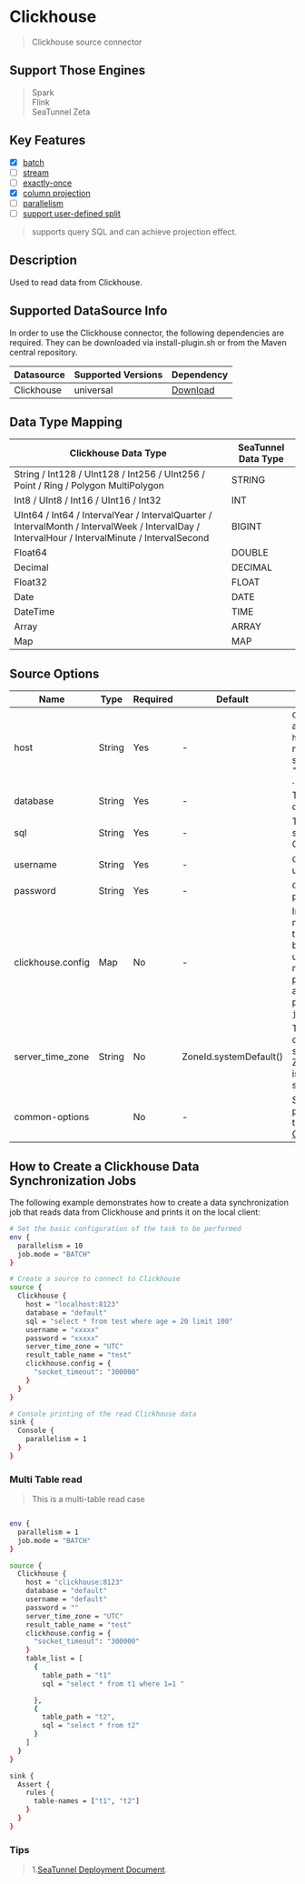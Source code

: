 # Clickhouse

> Clickhouse source connector

## Support Those Engines

> Spark<br/>
> Flink<br/>
> SeaTunnel Zeta<br/>

## Key Features

- [x] [batch](../../concept/connector-v2-features.md)
- [ ] [stream](../../concept/connector-v2-features.md)
- [ ] [exactly-once](../../concept/connector-v2-features.md)
- [x] [column projection](../../concept/connector-v2-features.md)
- [ ] [parallelism](../../concept/connector-v2-features.md)
- [ ] [support user-defined split](../../concept/connector-v2-features.md)

> supports query SQL and can achieve projection effect.

## Description

Used to read data from Clickhouse.

## Supported DataSource Info

In order to use the Clickhouse connector, the following dependencies are required.
They can be downloaded via install-plugin.sh or from the Maven central repository.

| Datasource | Supported Versions | Dependency                                                                               |
|------------|--------------------|------------------------------------------------------------------------------------------|
| Clickhouse | universal          | [Download](https://mvnrepository.com/artifact/org.apache.seatunnel/connector-clickhouse) |

## Data Type Mapping

|                                                             Clickhouse Data Type                                                              | SeaTunnel Data Type |
|-----------------------------------------------------------------------------------------------------------------------------------------------|---------------------|
| String / Int128 / UInt128 / Int256 / UInt256 / Point / Ring / Polygon MultiPolygon                                                            | STRING              |
| Int8 / UInt8 / Int16 / UInt16 / Int32                                                                                                         | INT                 |
| UInt64 / Int64 / IntervalYear / IntervalQuarter / IntervalMonth / IntervalWeek / IntervalDay / IntervalHour / IntervalMinute / IntervalSecond | BIGINT              |
| Float64                                                                                                                                       | DOUBLE              |
| Decimal                                                                                                                                       | DECIMAL             |
| Float32                                                                                                                                       | FLOAT               |
| Date                                                                                                                                          | DATE                |
| DateTime                                                                                                                                      | TIME                |
| Array                                                                                                                                         | ARRAY               |
| Map                                                                                                                                           | MAP                 |

## Source Options

|       Name        |  Type  | Required |        Default         |                                                                                                                                                 Description                                                                                                                                                 |
|-------------------|--------|----------|------------------------|-------------------------------------------------------------------------------------------------------------------------------------------------------------------------------------------------------------------------------------------------------------------------------------------------------------|
| host              | String | Yes      | -                      | `ClickHouse` cluster address, the format is `host:port` , allowing multiple `hosts` to be specified. Such as `"host1:8123,host2:8123"` .                                                                                                                                                                    |
| database          | String | Yes      | -                      | The `ClickHouse` database.                                                                                                                                                                                                                                                                                  |
| sql               | String | Yes      | -                      | The query sql used to search data though Clickhouse server.                                                                                                                                                                                                                                                 |
| username          | String | Yes      | -                      | `ClickHouse` user username.                                                                                                                                                                                                                                                                                 |
| password          | String | Yes      | -                      | `ClickHouse` user password.                                                                                                                                                                                                                                                                                 |
| clickhouse.config | Map    | No       | -                      | In addition to the above mandatory parameters that must be specified by `clickhouse-jdbc` , users can also specify multiple optional parameters, which cover all the [parameters](https://github.com/ClickHouse/clickhouse-jdbc/tree/master/clickhouse-client#configuration) provided by `clickhouse-jdbc`. |
| server_time_zone  | String | No       | ZoneId.systemDefault() | The session time zone in database server. If not set, then ZoneId.systemDefault() is used to determine the server time zone.                                                                                                                                                                                |
| common-options    |        | No       | -                      | Source plugin common parameters, please refer to [Source Common Options](../source-common-options.md) for details.                                                                                                                                                                                          |

## How to Create a Clickhouse Data Synchronization Jobs

The following example demonstrates how to create a data synchronization job that reads data from Clickhouse and prints it on the local client:

```bash
# Set the basic configuration of the task to be performed
env {
  parallelism = 10
  job.mode = "BATCH"
}

# Create a source to connect to Clickhouse
source {
  Clickhouse {
    host = "localhost:8123"
    database = "default"
    sql = "select * from test where age = 20 limit 100"
    username = "xxxxx"
    password = "xxxxx"
    server_time_zone = "UTC"
    result_table_name = "test"
    clickhouse.config = {
      "socket_timeout": "300000"
    }
  }
}

# Console printing of the read Clickhouse data
sink {
  Console {
    parallelism = 1
  }
}
```

### Multi Table read

> This is a multi-table read case

```bash

env {
  parallelism = 1
  job.mode = "BATCH"
}

source {
  Clickhouse {
    host = "clickhouse:8123"
    database = "default"
    username = "default"
    password = ""
    server_time_zone = "UTC"
    result_table_name = "test"
    clickhouse.config = {
      "socket_timeout": "300000"
    }
    table_list = [
      {
        table_path = "t1"
        sql = "select * from t1 where 1=1 "

      },
      {
        table_path = "t2",
        sql = "select * from t2"
      }
    ]
  }
}

sink {
  Assert {
    rules {
      table-names = ["t1", "t2"]
    }
  }
}
```

### Tips

> 1.[SeaTunnel Deployment Document](../../start-v2/locally/deployment.md).

